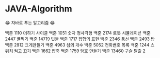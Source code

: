 # JAVA-Algorithm
😂 자바로 푸는 알고리즘 😂

백준 1110 더하기 사이클
백준 1051 숫자 정사각형
백준 2174 로봇 시뮬레이션
백준 2447 별찍기
백준 14719 빗물
백준 1717 집합의 표현
백준 2346 풍선 
백준 2493 탑
백준 2812 크게만들기
백준 4963 섬의 개수
백준 5052 전화번호 목록
백준 1244 스위치 켜고 끄기
백준 1662 압축
백준 1759 암호 만들기
백준 13460 구슬 탈출 2
